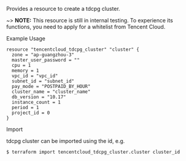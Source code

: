 Provides a resource to create a tdcpg cluster.

~> **NOTE:** This resource is still in internal testing. To experience its functions, you need to apply for a whitelist from Tencent Cloud.

Example Usage

```hcl
resource "tencentcloud_tdcpg_cluster" "cluster" {
  zone = "ap-guangzhou-3"
  master_user_password = ""
  cpu = 1
  memory = 1
  vpc_id = "vpc_id"
  subnet_id = "subnet_id"
  pay_mode = "POSTPAID_BY_HOUR"
  cluster_name = "cluster_name"
  db_version = "10.17"
  instance_count = 1
  period = 1
  project_id = 0
}

```
Import

tdcpg cluster can be imported using the id, e.g.
```
$ terraform import tencentcloud_tdcpg_cluster.cluster cluster_id
```
